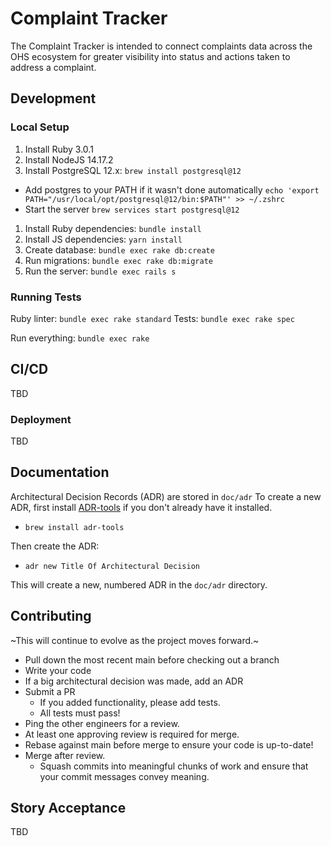# Complaint Tracker

The Complaint Tracker is intended to connect complaints data across the OHS ecosystem for greater
visibility into status and actions taken to address a complaint.

## Development

### Local Setup

1. Install Ruby 3.0.1
1. Install NodeJS 14.17.2
1. Install PostgreSQL 12.x: `brew install postgresql@12`
  * Add postgres to your PATH if it wasn't done automatically
  `echo 'export PATH="/usr/local/opt/postgresql@12/bin:$PATH"' >> ~/.zshrc`
  * Start the server
  `brew services start postgresql@12`
1. Install Ruby dependencies: `bundle install`
1. Install JS dependencies: `yarn install`
1. Create database: `bundle exec rake db:create`
1. Run migrations: `bundle exec rake db:migrate`
1. Run the server: `bundle exec rails s`

### Running Tests

Ruby linter: `bundle exec rake standard`
Tests: `bundle exec rake spec`

Run everything: `bundle exec rake`

## CI/CD

TBD

### Deployment

TBD

## Documentation

Architectural Decision Records (ADR) are stored in `doc/adr`
To create a new ADR, first install [ADR-tools](https://github.com/npryce/adr-tools) if you don't
already have it installed.
* `brew install adr-tools`

Then create the ADR:
*  `adr new Title Of Architectural Decision`

This will create a new, numbered ADR in the `doc/adr` directory.

## Contributing

~This will continue to evolve as the project moves forward.~

* Pull down the most recent main before checking out a branch
* Write your code
* If a big architectural decision was made, add an ADR
* Submit a PR
  * If you added functionality, please add tests.
  * All tests must pass!
* Ping the other engineers for a review.
* At least one approving review is required for merge.
* Rebase against main before merge to ensure your code is up-to-date!
* Merge after review.
  * Squash commits into meaningful chunks of work and ensure that your commit messages convey meaning.

## Story Acceptance 

TBD
